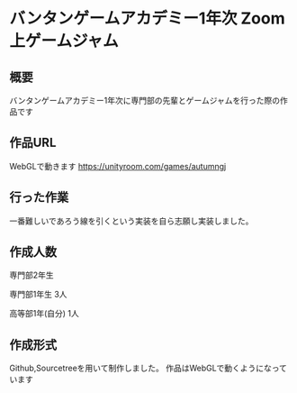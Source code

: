 # バンタンゲームアカデミー1年次 Zoom上ゲームジャム
## 概要
バンタンゲームアカデミー1年次に専門部の先輩とゲームジャムを行った際の作品です
## 作品URL
WebGLで動きます
https://unityroom.com/games/autumngj
## 行った作業
一番難しいであろう線を引くという実装を自ら志願し実装しました。
## 作成人数　
 専門部2年生
 
 専門部1年生 3人
 
 <rb>高等部1年(自分) 1人</rb>
 
## 作成形式
Github,Sourcetreeを用いて制作しました。
作品はWebGLで動くようになっています
